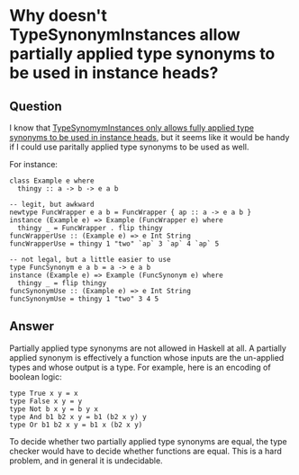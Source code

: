 
# Why doesn&apos;t TypeSynonymInstances allow partially applied type synonyms to be used in instance heads?

## Question
        
I know that [TypeSynomymInstances only allows fully applied type synonyms to be used in instance heads](http://hackage.haskell.org/trac/haskell-prime/wiki/TypeSynonymInstances), but it seems like it would be handy if I could use paritally applied type synonyms to be used as well.

For instance:

    class Example e where
      thingy :: a -> b -> e a b
    
    -- legit, but awkward
    newtype FuncWrapper e a b = FuncWrapper { ap :: a -> e a b }
    instance (Example e) => Example (FuncWrapper e) where
      thingy _ = FuncWrapper . flip thingy
    funcWrapperUse :: (Example e) => e Int String
    funcWrapperUse = thingy 1 "two" `ap` 3 `ap` 4 `ap` 5
    
    -- not legal, but a little easier to use
    type FuncSynonym e a b = a -> e a b
    instance (Example e) => Example (FuncSynonym e) where
      thingy _ = flip thingy
    funcSynonymUse :: (Example e) => e Int String
    funcSynonymUse = thingy 1 "two" 3 4 5

## Answer
        
Partially applied type synonyms are not allowed in Haskell at all. A partially applied synonym is effectively a function whose inputs are the un-applied types and whose output is a type. For example, here is an encoding of boolean logic:

    type True x y = x
    type False x y = y
    type Not b x y = b y x
    type And b1 b2 x y = b1 (b2 x y) y
    type Or b1 b2 x y = b1 x (b2 x y)
    

To decide whether two partially applied type synonyms are equal, the type checker would have to decide whether functions are equal. This is a hard problem, and in general it is undecidable.
